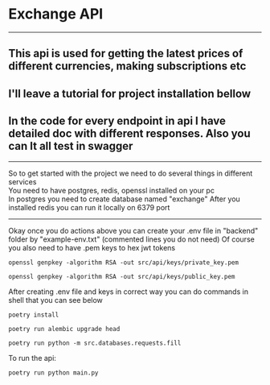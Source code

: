 # Exchange API
***
## This api is used for getting the latest prices of different currencies, making subscriptions etc
## I'll leave a tutorial for project installation bellow
## In the code for every endpoint in api I have detailed doc with different responses. Also you can It all test in swagger
***
So to get started with the project we need to do several things in different services  
You need to have postgres, redis, openssl installed on your pc  
In postgres you need to create database named "exchange"
After you installed redis you can run it locally on 6379 port
***
Okay once you do actions above you can create your .env file in "backend" folder by "example-env.txt" (commented lines you do not need)
Of course you also need to have .pem keys to hex jwt tokens
```commandline
openssl genpkey -algorithm RSA -out src/api/keys/private_key.pem
```
```commandline
openssl genpkey -algorithm RSA -out src/api/keys/public_key.pem
```
After creating .env file and keys in correct way you can do commands in shell that you can see below
```commandline
poetry install
```
```commandline
poetry run alembic upgrade head
```
```commandline
poetry run python -m src.databases.requests.fill
```
To run the api:
```commandline
poetry run python main.py
```

